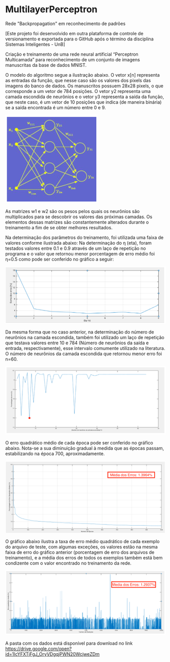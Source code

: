 # MultilayerPerceptron
Rede "Backpropagation" em reconhecimento de padrões

[Este projeto foi desenvolvido em outra plataforma de controle de versionamento e exportada para o GitHub após o término da disciplina Sistemas Inteligentes - UnB]

Criação e treinamento de uma rede neural artificial “Perceptron Multicamada” para reconhecimento de um conjunto de imagens manuscritas da base de dados MNIST.

O modelo do algoritmo segue a ilustração abaixo.
O vetor x[n] representa as entradas da função, que nesse caso são os valores dos pixels das imagens do banco de dados. Os manuscritos possuem 28x28 pixels, o que corresponde a um vetor de 784 posições.
O vetor y2 representa uma camada escondida de neurônios e o vetor y3 representa a saída da função, que neste caso, é um vetor de 10 posições que indica (de maneira binária) se a
saída encontrada é um número entre 0 e 9.

![perceptron](images/perceptron.png?raw=true)

As matrizes w1 e w2 são os pesos pelos quais os neurônios são multiplicados para se descobrir os valores das próximas camadas. Os elementos dessas matrizes são constantemente alterados durante o treinamento a fim de se obter melhores resultados.

Na determinação dos parâmetros do treinamento, foi utilizada uma faixa de valores conforme ilustrada abaixo:
Na determinação do η (eta), foram testados valores entre 0.1 e 0.9 através de um laço de repetição no programa e o valor que retornou menor porcentagem de erro médio foi η=0.5 como pode ser conferido no gráfico a seguir:

![eta](images/eta.png?raw=true)

Da mesma forma que no caso anterior, na determinação do número de neurônios na camada escondida, também foi utilizado um laço de repetição que testava valores entre 10 e 784 (Número de neurônios da saída e entrada, respectivamente), esse intervalo comumente utilizado na literatura. O número de neurônios da camada escondida que retornou menor erro foi n=60.

![layers](images/layers.png?raw=true)

O erro quadrático médio de cada época pode ser conferido no gráfico abaixo. Nota-se a sua diminuição gradual à medida que as épocas passam, estabilizando na época 700, aproximadamente.

![error](images/error.png?raw=true)

O gráfico abaixo ilustra a taxa de erro médio quadrático de cada exemplo do arquivo de teste, com algumas exceções, os valores estão na mesma faixa de erro do gráfico anterior (porcentagem de erro dos arquivos de treinamento), e a média dos erros de todos os exemplos também está bem condizente com o valor encontrado no treinamento da rede.

![error_test](images/error_test.png?raw=true)

A pasta com os dados está disponível para download no link
https://drive.google.com/open?id=1IcYFXTjFgJ_OryVDgqjPWN20WcjweZDm


    